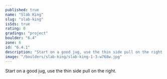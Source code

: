 ```yaml
---
published: true
name: "Slab King"
slug: "slab-king"
isSds: true
rating: 0
gradings: "project"
boulder: "6.4"
zone: 6
id: "6.4.1"
description: "Start on a good jug, use the thin side pull on the right."
image: "/boulders/slab-king/slab-king-1-3-w768w.jpg"
---
```


Start on a good jug, use the thin side pull on the right.
